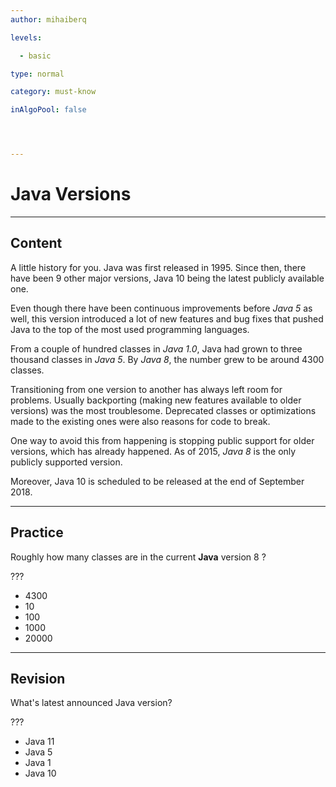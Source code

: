 ```yaml
---
author: mihaiberq

levels:

  - basic

type: normal

category: must-know

inAlgoPool: false




---
```


# Java Versions

---
## Content

A little history for you. Java was first released in 1995. Since then, there have been 9 other major versions, Java 10 being the latest publicly available one.

Even though there have been continuous improvements before *Java 5* as well, this version introduced a lot of new features and bug fixes that pushed Java to the top of the most used programming languages.

From a couple of hundred classes in *Java 1.0*, Java had grown to three thousand classes in *Java 5*. By *Java 8*, the number grew to be around 4300 classes.

Transitioning from one version to another has always left room for problems. Usually backporting (making new features available to older versions) was the most troublesome. Deprecated classes or optimizations made to the existing ones were also reasons for code to break.

One way to avoid this from happening is stopping public support for older versions, which has already happened. As of 2015, *Java 8* is the only publicly supported version.

Moreover, Java 10 is scheduled to be released at the end of September 2018.

---
## Practice

Roughly how many classes are in the current **Java** version 8 ?

???


* 4300
* 10
* 100
* 1000
* 20000

---
## Revision

What's latest announced Java version?

???


* Java 11
* Java 5
* Java 1
* Java 10
